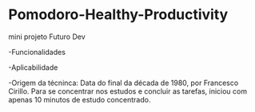 # Pomodoro-Healthy-Productivity
mini projeto Futuro Dev

-Funcionalidades

-Aplicabilidade

-Origem da técninca:
Data do final da década de 1980, por Francesco Cirillo. Para se concentrar nos estudos e concluir as tarefas, iniciou com apenas 10 minutos de estudo concentrado.
